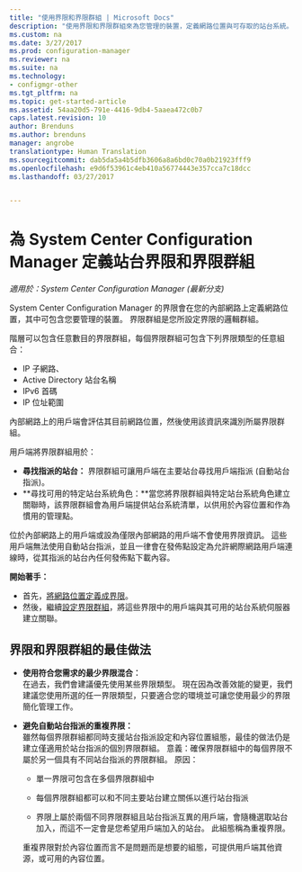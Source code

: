```yaml
---
title: "使用界限和界限群組 | Microsoft Docs"
description: "使用界限和界限群組來為您管理的裝置，定義網路位置與可存取的站台系統。"
ms.custom: na
ms.date: 3/27/2017
ms.prod: configuration-manager
ms.reviewer: na
ms.suite: na
ms.technology:
- configmgr-other
ms.tgt_pltfrm: na
ms.topic: get-started-article
ms.assetid: 54aa20d5-791e-4416-9db4-5aaea472c0b7
caps.latest.revision: 10
author: Brenduns
ms.author: brenduns
manager: angrobe
translationtype: Human Translation
ms.sourcegitcommit: dab5da5a4b5dfb3606a8a6bd0c70a0b21923fff9
ms.openlocfilehash: e9d6f53961c4eb410a56774443e357cca7c18dcc
ms.lasthandoff: 03/27/2017


---
```

# <a name="define-site-boundaries-and-boundary-groups-for-system-center-configuration-manager"></a>為 System Center Configuration Manager 定義站台界限和界限群組

*適用於：System Center Configuration Manager (最新分支)*

System Center Configuration Manager 的界限會在您的內部網路上定義網路位置，其中可包含您要管理的裝置。 界限群組是您所設定界限的邏輯群組。

 階層可以包含任意數目的界限群組，每個界限群組可包含下列界限類型的任意組合：  

-   IP 子網路、  
-   Active Directory 站台名稱  
-   IPv6 首碼  
-   IP 位址範圍  

內部網路上的用戶端會評估其目前網路位置，然後使用該資訊來識別所屬界限群組。  

 用戶端將界限群組用於：  
-   **尋找指派的站台：** 界限群組可讓用戶端在主要站台尋找用戶端指派 (自動站台指派)。  
-   **尋找可用的特定站台系統角色：**當您將界限群組與特定站台系統角色建立關聯時，該界限群組會為用戶端提供站台系統清單，以供用於內容位置和作為慣用的管理點。  

位於內部網路上的用戶端或設為僅限內部網路的用戶端不會使用界限資訊。 這些用戶端無法使用自動站台指派，並且一律會在發佈點設定為允許網際網路用戶端連線時，從其指派的站台內任何發佈點下載內容。  

**開始著手：**
- 首先，[將網路位置定義成界限](/sccm/core/servers/deploy/configure/boundaries)。
- 然後，繼續[設定界限群組](/sccm/core/servers/deploy/configure/boundary-groups)，將這些界限中的用戶端與其可用的站台系統伺服器建立關聯。 



##  <a name="BKMK_BoundaryBestPractices"></a> 界限和界限群組的最佳做法  

-   **使用符合您需求的最少界限混合︰**  
   在過去，我們會建議優先使用某些界限類型。 現在因為改善效能的變更，我們建議您使用所選的任一界限類型，只要適合您的環境並可讓您使用最少的界限簡化管理工作。      

-   **避免自動站台指派的重複界限：**  
     雖然每個界限群組都同時支援站台指派設定和內容位置組態，最佳的做法仍是建立僅適用於站台指派的個別界限群組。 意義：確保界限群組中的每個界限不屬於另一個具有不同站台指派的界限群組。 原因：  

    -   單一界限可包含在多個界限群組中  

    -   每個界限群組都可以和不同主要站台建立關係以進行站台指派  

    -   界限上屬於兩個不同界限群組且站台指派互異的用戶端，會隨機選取站台加入，而這不一定會是您希望用戶端加入的站台。  此組態稱為重複界限。  

     重複界限對於內容位置而言不是問題而是想要的組態，可提供用戶端其他資源，或可用的內容位置。  

